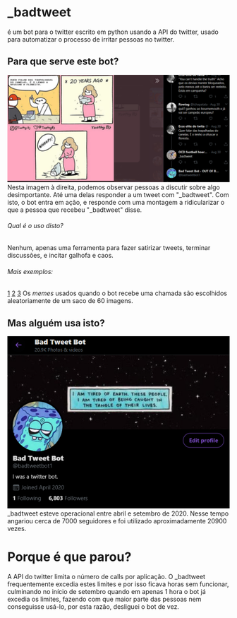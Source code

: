 # _badtweet
é um bot para o twitter escrito em python usando a API do twitter, usado para automatizar o processo de irritar pessoas no twitter.


## Para que serve este bot?

![Exemplo1](https://github.com/guizado/_badtweet/blob/master/exemplos/exemplo1.png?raw=true)   Nesta imagem à direita, podemos observar pessoas a discutir sobre algo desimportante. Até uma delas responder a um tweet com "_badtweet". Com isto, o bot entra em ação, e responde com uma montagem a ridicularizar o que a pessoa que recebeu "_badtweet" disse. 
###### Qual é o uso disto?
Nenhum, apenas uma ferramenta para fazer satirizar tweets, terminar discussões, e incitar galhofa e caos.

###### Mais exemplos:
[1](https://github.com/guizado/_badtweet/blob/master/exemplos/image.png?raw=true) [2](https://github.com/guizado/_badtweet/blob/master/exemplos/exemplo2.png?raw=true) [3](https://github.com/guizado/_badtweet/blob/master/exemplos/exemplo23.png?raw=true)
Os *memes* usados quando o bot recebe uma chamada são escolhidos aleatoriamente de um saco de 60 imagens.

## Mas alguém usa isto?
![proof](https://github.com/guizado/_badtweet/blob/master/exemplos/proof.png?raw=true)
_badtweet esteve operacional entre abril e setembro de 2020. Nesse tempo angariou cerca de 7000 seguidores e foi utilizado aproximadamente 20900 vezes.
# Porque é que parou?
A API do twitter limita o número de calls por aplicação. O _badtweet frequentemente excedia estes limites e por isso ficava horas sem funcionar, culminando no início de setembro quando em apenas 1 hora o bot já excedia os limites, fazendo com que maior parte das pessoas nem conseguisse usá-lo, por esta razão, desliguei o bot de vez.
